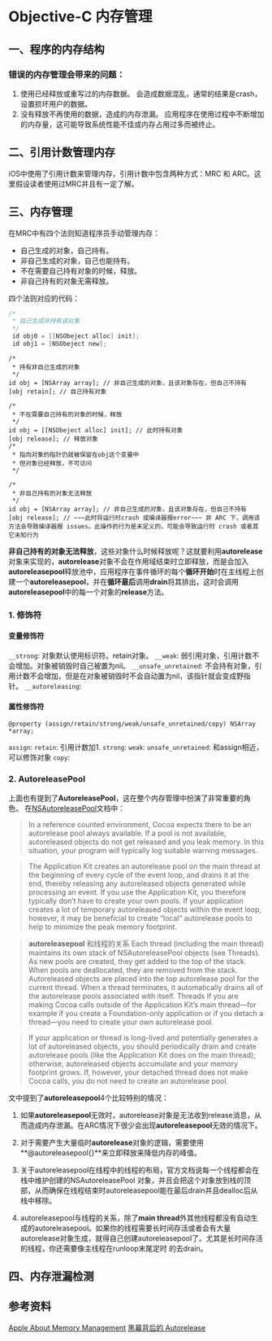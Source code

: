 # Objective-C 内存管理
## 一、程序的内存结构

### 错误的内存管理会带来的问题：
1. 使用已经释放或重写过的内存数据。
    会造成数据混乱，通常的结果是crash，设置损坏用户的数据。
2. 没有释放不再使用的数据，造成的内存泄漏。
    应用程序在使用过程中不断增加的内存量，这可能导致系统性能不佳或内存占用过多而被终止。

## 二、引用计数管理内存
iOS中使用了引用计数来管理内存，引用计数中包含两种方式：MRC 和 ARC。这里假设读者使用过MRC并且有一定了解。

## 三、内存管理
在MRC中有四个法则知道程序员手动管理内存：
* 自己生成的对象，自己持有。
* 非自己生成的对象，自己也能持有。
* 不在需要自己持有对象的时候，释放。
* 非自己持有的对象无需释放。

四个法则对应的代码：

```objective-c
/*
 * 自己生成并持有该对象
 */
 id obj0 = [[NSObeject alloc] init];
 id obj1 = [NSObeject new];
```

```
/*
 * 持有非自己生成的对象
 */
id obj = [NSArray array]; // 非自己生成的对象，且该对象存在，但自己不持有
[obj retain]; // 自己持有对象
```

```
/*
 * 不在需要自己持有的对象的时候，释放
 */
id obj = [[NSObeject alloc] init]; // 此时持有对象
[obj release]; // 释放对象
/*
 * 指向对象的指针仍就被保留在obj这个变量中
 * 但对象已经释放，不可访问
 */
```

```
/*
 * 非自己持有的对象无法释放
 */
id obj = [NSArray array]; // 非自己生成的对象，且该对象存在，但自己不持有
[obj release]; // ~~~此时将运行时crash 或编译器报error~~~ 非 ARC 下，调用该方法会导致编译器报 issues。此操作的行为是未定义的，可能会导致运行时 crash 或者其它未知行为
```
**非自己持有的对象无法释放**，这些对象什么时候释放呢？这就要利用**autorelease**对象来实现的，**autorelease**对象不会在作用域结束时立即释放，而是会加入**autoreleasepool**释放池中，应用程序在事件循环的每个**循环开始**时在主线程上创建一个**autoreleasepool**，并在**循环最后**调用**drain**将其排出，这时会调用**autoreleasepool**中的每一个对象的**release**方法。

### 1. 修饰符
#### 变量修饰符
`__strong`: 对象默认使用标识符。retain对象。
`__weak`: 弱引用对象，引用计数不会增加。对象被销毁时自己被置为nil。
`__unsafe_unretained`: 不会持有对象，引用计数不会增加，但是在对象被销毁时不会自动置为nil，该指针就会变成野指针。
`__autoreleasing`: 
#### 属性修饰符
`@property (assign/retain/strong/weak/unsafe_unretained/copy) NSArray *array;`

`assign`: 
`retain`: 引用计数加1.
`strong`: 
`weak`:
`unsafe_unretained`: 和assign相近，可以修饰对象
`copy`:

### 2. AutoreleasePool
上面也有提到了**AutoreleasePool**，这在整个内存管理中扮演了非常重要的角色。
在[NSAutoreleasePool](https://developer.apple.com/documentation/foundation/nsautoreleasepool?language=occ)文档中：
> In a reference counted environment, Cocoa expects there to be an autorelease pool always available. If a pool is not available, autoreleased objects do not get released and you leak memory. In this situation, your program will typically log suitable warning messages.

> The Application Kit creates an autorelease pool on the main thread at the beginning of every cycle of the event loop, and drains it at the end, thereby releasing any autoreleased objects generated while processing an event. If you use the Application Kit, you therefore typically don’t have to create your own pools. If your application creates a lot of temporary autoreleased objects within the event loop, however, it may be beneficial to create “local” autorelease pools to help to minimize the peak memory footprint.

>  **autoreleasepool** 和线程的关系
> Each thread (including the main thread) maintains its own stack of NSAutoreleasePool objects (see Threads). As new pools are created, they get added to the top of the stack. When pools are deallocated, they are removed from the stack. Autoreleased objects are placed into the top autorelease pool for the current thread. When a thread terminates, it automatically drains all of the autorelease pools associated with itself.
> Threads
If you are making Cocoa calls outside of the Application Kit’s main thread—for example if you create a Foundation-only application or if you detach a thread—you need to create your own autorelease pool.

>If your application or thread is long-lived and potentially generates a lot of autoreleased objects, you should periodically drain and create autorelease pools (like the Application Kit does on the main thread); otherwise, autoreleased objects accumulate and your memory footprint grows. If, however, your detached thread does not make Cocoa calls, you do not need to create an autorelease pool.

文中提到了**autoreleasepool**4个比较特别的情况：
1. 如果**autoreleasepool**无效时，autorelease对象是无法收到release消息，从而造成内存泄漏。在ARC情况下很少会出现**autoreleasepool**无效的情况下。

2. 对于需要产生大量临时**autorelease**对象的逻辑，需要使用**@autoreleasepool{}**来立即释放来降低内存的峰值。

3. 关于autoreleasepool在线程中的线程的布局，官方文档说每一个线程都会在栈中维护创建的NSAutoreleasePool 对象，并且会把这个对象放到栈的顶部，从而确保在线程结束时autoreleasepool能在最后drain并且dealloc后从栈中移除。

4. autoreleasepool与线程的关系，除了**main thread**外其他线程都没有自动生成的autoreleasepool。如果你的线程需要长时间存活或者会有大量autorelease对象生成，就得自己创建autoreleasepool了。尤其是长时间存活的线程，你还需要像主线程在runloop末尾定时 的去drain。

## 四、内存泄漏检测
 




## 参考资料
[Apple About Memory Management](https://developer.apple.com/library/archive/documentation/Cocoa/Conceptual/MemoryMgmt/Articles/MemoryMgmt.html#//apple_ref/doc/uid/10000011-SW1)
[黑幕背后的 Autorelease](http://blog.sunnyxx.com/2014/10/15/behind-autorelease/)